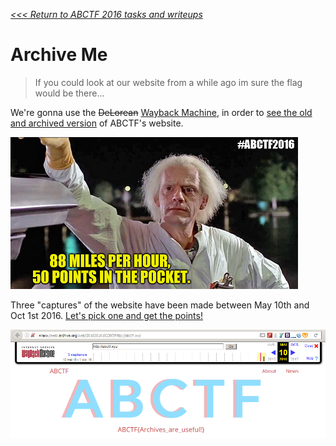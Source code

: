 _[<<< Return to ABCTF 2016 tasks and writeups](/abctf-2016)_
# Archive Me

>If you could look at our website from a while ago im sure the flag would be there...

We're gonna use the ~~DeLorean~~ [Wayback Machine](https://archive.org/web/),
in order to [see the old and archived version](https://en.wikipedia.org/wiki/Wayback_Machine) of ABCTF's website.

![Great Scott!](archive-me-doc.png)

Three "captures" of the website have been made between May 10th and Oct 1st 2016.
[Let's pick one and get the points!](https://web.archive.org/web/20160510192307/http://abctf.xyz)

![Great Flag!](archive-me-flag.png)

